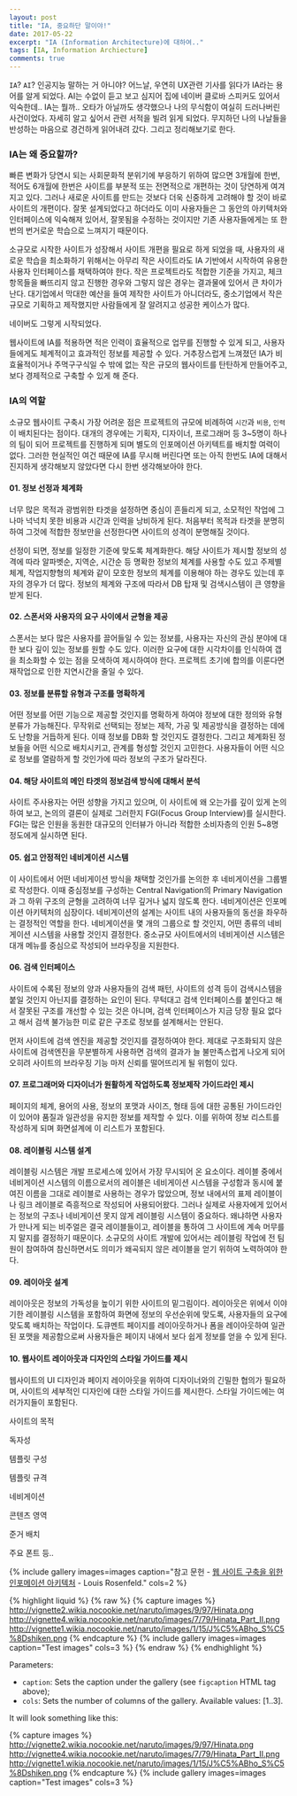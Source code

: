 ```yaml
---
layout: post
title: "IA, 중요하단 말이야!"
date: 2017-05-22
excerpt: "IA (Information Architecture)에 대하여.."
tags: [IA, Information Archiecture]
comments: true
---
```


`IA`? `AI`? 인공지능 말하는 거 아니야?
어느날, 우연히 UX관련 기사를 읽다가 IA라는 용어를 알게 되었다. 
AI는 수없이 듣고 보고 심지어 집에 네이버 클로바 스피커도 있어서 익숙한데.. IA는 뭘까.. 오타가 아닐까도 생각했으나 나의 무식함이 여실히 드러나버린 사건이었다.
자세히 알고 싶어서 관련 서적을 빌려 읽게 되었다.
무지하던 나의 나날들을 반성하는 마음으로 경건하게 읽어내려 갔다. 그리고 정리해보기로 한다.

### IA는 왜 중요할까?

 빠른 변화가 당연시 되는 사회문화적 분위기에 부응하기 위하여 많으면 3개월에 한번, 적어도 6개월에 한번은 사이트를 부분적 또는 전면적으로 개편하는 것이 당연하게 여겨지고 있다. 
그러나 새로운 사이트를 만드는 것보다 더욱 신중하게 고려해야 할 것이 바로 사이트의 개편이다. 
잘못 설계되었다고 하더라도 이미 사용자들은 그 동안의 아키텍처와 인터페이스에 익숙해져 있어서, 잘못됨을 수정하는 것이지만 기존 사용자들에게는 또 한번의 번거로운 학습으로 느껴지기 때문이다. 

소규모로 시작한 사이트가 성장해서 사이트 개편을 필요로 하게 되었을 때, 사용자의 새로운 학습을 최소화하기 위해서는 아무리 작은 사이트라도 IA 기반에서 시작하여 유용한 사용자 인터페이스를 채택하여야 한다. 작은 프로젝트라도 적합한 기준을 가지고, 체크 항목들을 빠뜨리지 않고 진행한 경우와 그렇지 않은 경우는 결과물에 있어서 큰 차이가 난다. 대기업에서 막대한 예산을 들여 제작한 사이트가 아니더라도, 중소기업에서 작은 규모로 기획하고 제작했지만 사람들에게 잘 알려지고 성공한 케이스가 많다. 

네이버도 그렇게 시작되었다.

웹사이트에 IA를 적용하면 적은 인력이 효율적으로 업무를 진행할 수 있게 되고, 사용자들에게도 체계적이고 효과적인 정보를 제공할 수 있다. 거추장스럽게 느껴졌던 IA가 비효율적이거나 주먹구구식일 수 밖에 없는 작은 규모의 웹사이트를 탄탄하게 만들어주고, 보다 경제적으로 구축할 수 있게 해 준다.

### IA의 역할

소규모 웹사이트 구축시 가장 어려운 점은 프로젝트의 규모에 비례하여 `시간`과 `비용`, `인력`이 배치된다는 점이다. 
대개의 경우에는 기획자, 디자이너, 프로그래머 등 3~5명이 하나의 팀이 되어 프로젝트를 진행하게 되며 별도의 인포메이션 아키텍트를 배치할 여력이 없다. 
그러한 현실적인 여건 때문에 IA를 무시해 버린다면 또는 아직 한번도 IA에 대해서 진지하게 생각해보지 않았다면 다시 한번 생각해보아야 한다.

#### 01. 정보 선정과 체계화 
너무 많은 목적과 광범위한 타겟을 설정하면 중심이 흔들리게 되고, 소모적인 작업에 그나마 넉넉치 못한 비용과 시간과 인력을 낭비하게 된다. 처음부터 목적과 타겟을 분명히 하여 그것에 적합한 정보만을 선정한다면 사이트의 성격이 분명해질 것이다. 

선정이 되면, 정보를 일정한 기준에 맞도록 체계화한다. 해당 사이트가 제시할 정보의 성격에 따라 알파벳순, 지역순, 시간순 등 명확한 정보의 체계를 사용할 수도 있고 주제별 체계, 작업지향형의 체계와 같이 모호한 정보의 체계를 이용해야 하는 경우도 있는데 후자의 경우가 더 많다. 정보의 체계와 구조에 따라서 DB 탑재 및 검색시스템이 큰 영향을 받게 된다.

#### 02. 스폰서와 사용자의 요구 사이에서 균형을 제공
스폰서는 보다 많은 사용자를 끌어들일 수 있는 정보를, 사용자는 자신의 관심 분야에 대한 보다 깊이 있는 정보를 원할 수도 있다. 이러한 요구에 대한 시각차이를 인식하여 갭을 최소화할 수 있는 점을 모색하여 제시하여야 한다. 프로젝트 초기에 합의를 이룬다면 재작업으로 인한 지연시간을 줄일 수 있다.

#### 03. 정보를 분류할 유형과 구조를 명확하게
 어떤 정보를 어떤 기능으로 제공할 것인지를 명확하게 하여야 정보에 대한 정의와 유형 분류가 가능해진다. 무작위로 선택되는 정보는 제작, 가공 및 제공방식을 결정하는 데에도 난항을 거듭하게 된다. 이때 정보를 DB화 할 것인지도 결정한다. 그리고 체계화된 정보들을 어떤 식으로 배치시키고, 관계를 형성할 것인지 고민한다. 사용자들이 어떤 식으로 정보를 열람하게 할 것인가에 따라 정보의 구조가 달라진다. 
 
#### 04. 해당 사이트의 메인 타겟의 정보검색 방식에 대해서 분석
사이트 주사용자는 어떤 성향을 가지고 있으며, 이 사이트에 왜 오는가를 깊이 있게 논의하여 보고, 논의의 결론이 실제로 그러한지 FGI(Focus Group Interview)를 실시한다. FGI는 많은 인원을 동원한 대규모의 인터뷰가 아니라 적합한 소비자층의 인원 5~8명 정도에게 실시하면 된다.

#### 05. 쉽고 안정적인 네비게이션 시스템
이 사이트에서 어떤 네비게이션 방식을 채택할 것인가를 논의한 후 네비게이션을 그룹별로 작성한다. 이때 중심정보를 구성하는 Central Navigation의 Primary Navigation과 그 하위 구조의 균형을 고려하여 너무 깊거나 넓지 않도록 한다. 네비게이션은 인포메이션 아키텍처의 심장이다. 네비게이션의 설계는 사이트 내의 사용자들의 동선을 좌우하는 결정적인 역할을 한다. 네비게이션을 몇 개의 그룹으로 할 것인지, 어떤 종류의 네비게이션 시스템을 사용할 것인지 결정한다. 중소규모 사이트에서의 네비게이션 시스템은 대개 메뉴를 중심으로 작성되어 브라우징을 지원한다.

#### 06. 검색 인터페이스
사이트에 수록된 정보의 양과 사용자들의 검색 패턴, 사이트의 성격 등이 검색시스템을 붙일 것인지 아닌지를 결정하는 요인이 된다. 무턱대고 검색 인터페이스를 붙인다고 해서 잘못된 구조를 개선할 수 있는 것은 아니며, 검색 인터페이스가 지금 당장 필요 없다고 해서 검색 불가능한 미로 같은 구조로 정보를 설계해서는 안된다.

먼저 사이트에 검색 엔진을 제공할 것인지를 결정하여야 한다. 제대로 구조화되지 않은 사이트에 검색엔진을 무분별하게 사용하면 검색의 결과가 늘 불만족스럽게 나오게 되어 오히려 사이트의 브라우징 기능 마저 신뢰를 떨어뜨리게 될 위험이 있다. 

#### 07. 프로그래머와 디자이너가 원활하게 작업하도록 정보제작 가이드라인 제시
페이지의 체계, 용어의 사용, 정보의 포맷과 사이즈, 형태 등에 대한 공통된 가이드라인이 있어야 품질과 일관성을 유지한 정보를 제작할 수 있다. 이를 위하여 정보 리스트를 작성하게 되며 화면설계에 이 리스트가 포함된다.

#### 08. 레이블링 시스템 설계
레이블링 시스템은 개발 프로세스에 있어서 가장 무시되어 온 요소이다. 레이블 중에서 네비게이션 시스템의 이름으로서의 레이블은 네비게이션 시스템을 구성함과 동시에 붙여진 이름을 그대로 레이블로 사용하는 경우가 많았으며, 정보 내에서의 표제 레이블이나 링크 레이블로 즉흥적으로 작성되어 사용되어왔다. 그러나 실제로 사용자에게 있어서는 정보의 구조나 네비게이션 못지 않게 레이블링 시스템이 중요하다. 왜냐하면 사용자가 만나게 되는 비주얼은 결국 레이블들이고, 레이블을 통하여 그 사이트에 계속 머무를지 말지를 결정하기 때문이다. 소규모의 사이트 개발에 있어서는 레이블링 작업에 전 팀원이 참여하여 참신하면서도 의미가 왜곡되지 않은 레이블을 얻기 위하여 노력하여야 한다.

#### 09. 레이아웃 설계
레이아웃은 정보의 가독성을 높이기 위한 사이트의 밑그림이다. 레이아웃은 위에서 이야기한 레이블링 시스템을 포함하여 화면에 정보의 우선순위에 맞도록, 사용자들의 요구에 맞도록 배치하는 작업이다. 도큐멘트 페이지를 레이아웃하거나 폼을 레이아웃하여 일관된 포맷을 제공함으로써 사용자들은 페이지 내에서 보다 쉽게 정보를 얻을 수 있게 된다.

#### 10. 웹사이트 레이아웃과 디자인의 스타일 가이드를 제시
웹사이트의 UI 디자인과 페이지 레이아웃을 위하여 디자이너와의 긴밀한 협의가 필요하며, 사이트의 세부적인 디자인에 대한 스타일 가이드를 제시한다. 스타일 가이드에는 여러가지들이 포함된다.

사이트의 목적

독자성

템플릿 구성

템플릿 규격

네비게이션

콘텐츠 영역

준거 배치

주요 폰트 등..

{% include gallery images=images caption="참고 문헌 - [웹 사이트 구축을 위한 인포메이션 아키텍처](https://book.naver.com/bookdb/book_detail.nhn?bid=53359) - Louis Rosenfeld." cols=2 %}



{% highlight liquid %}
{% raw %}
{% capture images %}
	http://vignette2.wikia.nocookie.net/naruto/images/9/97/Hinata.png
	http://vignette4.wikia.nocookie.net/naruto/images/7/79/Hinata_Part_II.png
	http://vignette1.wikia.nocookie.net/naruto/images/1/15/J%C5%ABho_S%C5%8Dshiken.png
{% endcapture %}
{% include gallery images=images caption="Test images" cols=3 %}
{% endraw %}
{% endhighlight %}

Parameters:

- `caption`: Sets the caption under the gallery (see `figcaption` HTML tag above);
- `cols`: Sets the number of columns of the gallery.
Available values: [1..3].

It will look something like this:

{% capture images %}
	http://vignette2.wikia.nocookie.net/naruto/images/9/97/Hinata.png
	http://vignette4.wikia.nocookie.net/naruto/images/7/79/Hinata_Part_II.png
	http://vignette1.wikia.nocookie.net/naruto/images/1/15/J%C5%ABho_S%C5%8Dshiken.png
{% endcapture %}
{% include gallery images=images caption="Test images" cols=3 %}
